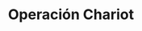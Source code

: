 ﻿---
title: "Operación Chariot"
permalink: periodes_495.html
layout: periode
dataInici: 1942-03-28
sidebar: periodes
pares:
  - id: 349
    title: "Frente Occidental"
    dataInici: "(1939-09-01)"
    dataFi: "(1945-05-07)"

fills:
jocsPrincipals:
  - title: "Raid on St. Nazaire"
    bggId: 1425

  - title: "Commandos Sur Saint-Nazaire"
    bggId: 28430
    dataInici: 
    dataFi: 

jocsEscenaris:
jocsEpoca:
jocsEpocaEscenaris:
---
